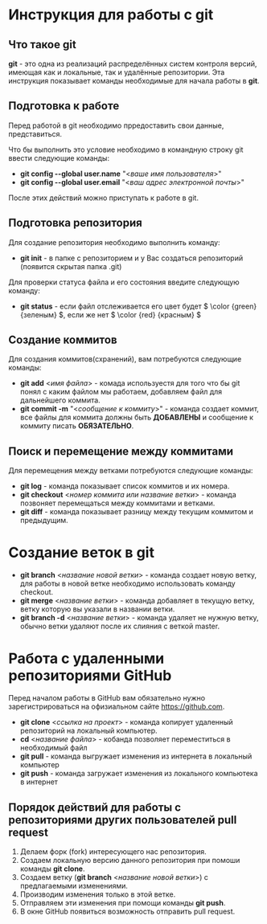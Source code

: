 # **Инструкция для работы с git**

## Что такое git

__git__ - это одна из реализаций распределённых систем контроля версий, имеющая как и локальные, так и удалённые репозитории. Эта инструкция показывает команды необходимые для начала работы в __git__.

## Подготовка к работе 

Перед работой в git необходимо прредоставить свои данные, представиться. 

Что бы выполнить это условие необходимо в командную строку git ввести следующие команды:
* **git config --global user.name** "<*ваше имя пользователя*>"
* **git config --global user.email** "<*ваш адрес электронной почты*>"

После этих действий можно приступать к работе в git.

## Подготовка репозитория
Для создание репозитория необходимо выполнить команду:
* **git init** - в папке с репозиторием и у Вас создаться репозиторий (появится скрытая папка .git)

Для проверки статуса файла и его состояния введите следующую команду:
* **git status** - если файл отслеживается его цвет будет $ \color {green} {зеленым} $, если же нет $ \color {red} {красным} $ 

## Создание коммитов
Для создания коммитов(схранений), вам потребуются следующие команды:
* **git add** <*имя файла*> - комада используестя для того что бы git понял с каким файлом  мы работаем, добавляем файл для дальнейшего коммита.
* **git commit -m** "<*сообщение к коммиту*>" - команда создает коммит, все файлы для коммита должны быть __ДОБАВЛЕНЫ__ и сообщение к коммиту писать __ОБЯЗАТЕЛЬНО__.

## Поиск и перемещение между коммитами

Для перемещения между ветками потребуются следующие команды:

* **git log** - команда показывает список коммитов и их номера.
* **git checkout** <*номер коммита или название ветки*> - команда позвоняет перемещаться между коммитами и ветками.
* **git diff** - команда показывает разницу между текущим коммитом и предыдущим. 

# Создание веток в git
* **git branch** <*название новой ветки*> - команда создает новую ветку, для работы в новой ветке необходимо использовать команду checkout.
* **git merge** <*название ветки*> - команда добавляет в текущую ветку, ветку которую вы указали в названии ветки.
* **git branch -d** <*название ветки*> - команда удаляет не нужную ветку, обычно ветки удаляют после их слияния с веткой master.

# Работа с удаленными репозиториями GitHub

Перед началом работы в GitHub вам обязательно нужно зарегистрироваться на офизиальном сайте <https://github.com>.
* **git clone** <_ссылка на проект_> - команда копирует удаленный репозиторий на локальный компьютер.
* **cd** <_название файла_> - кобанда позволяет переместиться в необходимый файл
* **git pull** - команда выгружает изменения из интернета в локальный компьютер
* **git push** - команда загружает изменения из локального компьютека в интернет
## Порядок действий для работы с репозиториями других пользователей pull request
1. Делаем форк (fork) интересующего нас репозитория.
2. Создаем локальную версию данного репозитория при помоши команды **git clone**.
3. Создаем ветку (**git branch** <*название новой ветки*>) с предлагаемыми изменениями.
4. Производим изменения только в этой ветке.
5. Отправляем эти изменения при помощи команды **git push**.
6. В окне GitHub появиться возможность отправить pull request.